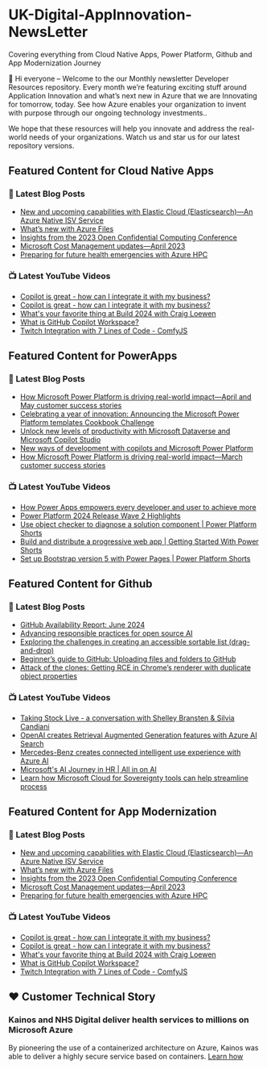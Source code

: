 # UK-Digital-AppInnovation-NewsLetter

Covering everything from Cloud Native Apps, Power Platform, Github and App Modernization Journey

👋 Hi everyone – Welcome to the our Monthly newsletter Developer Resources repository. Every month we’re featuring exciting stuff around Application Innovation and what’s next new in Azure that we are Innovating for tomorrow, today. See how Azure enables your organization to invent with purpose through our ongoing technology investments..


We hope that these resources will help you innovate and address the real-world needs of your organizations. Watch us and star us for our latest repository versions.

## Featured Content for Cloud Native Apps


### 📝 Latest Blog Posts

    
<!-- BLOGCNA:START -->
- [New and upcoming capabilities with Elastic Cloud (Elasticsearch)—An Azure Native ISV Service](https://azure.microsoft.com/blog/new-and-upcoming-capabilities-with-elastic-cloud-elasticsearch-an-azure-native-isv-service/)
- [What’s new with Azure Files](https://azure.microsoft.com/blog/what-s-new-with-azure-files/)
- [Insights from the 2023 Open Confidential Computing Conference](https://azure.microsoft.com/blog/insights-from-the-2023-open-confidential-computing-conference/)
- [Microsoft Cost Management updates—April 2023](https://azure.microsoft.com/blog/microsoft-cost-management-updates-april-2023/)
- [Preparing for future health emergencies with Azure HPC ](https://azure.microsoft.com/blog/preparing-for-future-health-emergencies-with-azure-hpc/)
<!-- BLOGCNA:END -->

### 📺 Latest YouTube Videos

 
<!-- YOUTUBECNA:START -->
- [Copilot is great - how can I integrate it with my business?](https://www.youtube.com/watch?v=v69eVkjTQbg)
- [Copilot is great - how can I integrate it with my business?](https://www.youtube.com/watch?v=SPUKbQbe38E)
- [What&#39;s your favorite thing at Build 2024 with Craig Loewen](https://www.youtube.com/watch?v=vzPk2K7AXEs)
- [What is GitHub Copilot Workspace?](https://www.youtube.com/watch?v=bW67LEsRqUs)
- [Twitch Integration with 7 Lines of Code - ComfyJS](https://www.youtube.com/watch?v=TL9KssnGrtg)
<!-- YOUTUBECNA:END -->

##  Featured Content for PowerApps
### 📝 Latest Blog Posts
<!-- BLOGPOWER:START -->
- [How Microsoft Power Platform is driving real-world impact—April and May customer success stories](https://www.microsoft.com/en-us/power-platform/blog/2024/06/26/how-microsoft-power-platform-is-driving-real-world-impact-april-and-may-customer-success-stories/)
- [Celebrating a year of innovation: Announcing the Microsoft Power Platform templates Cookbook Challenge](https://www.microsoft.com/en-us/power-platform/blog/2024/06/06/celebrating-a-year-of-innovation-announcing-the-microsoft-power-platform-templates-cookbook-challenge/)
- [Unlock new levels of productivity with Microsoft Dataverse and Microsoft Copilot Studio](https://powerapps.microsoft.com/en-us/blog/unlock-new-levels-of-productivity-with-microsoft-dataverse-and-microsoft-copilot-studio/)
- [New ways of development with copilots and Microsoft Power Platform](https://www.microsoft.com/en-us/power-platform/blog/2024/05/21/new-ways-of-development-with-copilots-and-microsoft-power-platform/)
- [How Microsoft Power Platform is driving real-world impact—March customer success stories](https://www.microsoft.com/en-us/power-platform/blog/2024/04/18/how-microsoft-power-platform-is-driving-real-world-impact-march-customer-success-stories/)
<!-- BLOGPOWER:END -->
 ### 📺 Latest YouTube Videos
    
<!-- YOUTUBEPOWER:START -->
- [How Power Apps empowers every developer and user to achieve more](https://www.youtube.com/watch?v=JljagTqxkOk)
- [Power Platform 2024 Release Wave 2 Highlights](https://www.youtube.com/watch?v=fo3mSmPpz7s)
- [Use object checker to diagnose a solution component | Power Platform Shorts](https://www.youtube.com/watch?v=h_OwFRgj1U8)
- [Build and distribute a progressive web app | Getting Started With Power Shorts](https://www.youtube.com/watch?v=Pzs8zTXy8kI)
- [Set up Bootstrap version 5 with Power Pages | Power Platform Shorts](https://www.youtube.com/watch?v=rQe34jyVROQ)
<!-- YOUTUBEPOWER:END -->

##  Featured Content for Github
### 📝 Latest Blog Posts
<!-- BLOGGITHUB:START -->
- [GitHub Availability Report: June 2024](https://github.blog/2024-07-12-github-availability-report-june-2024/)
- [Advancing responsible practices for open source AI](https://github.blog/2024-07-11-advancing-responsible-practices-for-open-source-ai/)
- [Exploring the challenges in creating an accessible sortable list (drag-and-drop)](https://github.blog/2024-07-09-exploring-the-challenges-in-creating-an-accessible-sortable-list-drag-and-drop/)
- [Beginner’s guide to GitHub: Uploading files and folders to GitHub](https://github.blog/2024-07-08-beginners-guide-to-github-uploading-files-and-folders-to-github/)
- [Attack of the clones: Getting RCE in Chrome’s renderer with duplicate object properties](https://github.blog/2024-06-26-attack-of-the-clones-getting-rce-in-chromes-renderer-with-duplicate-object-properties/)
<!-- BLOGGITHUB:END -->
### 📺 Latest YouTube Videos
<!-- YOUTUBEGITHUB:START -->
- [Taking Stock Live - a conversation with Shelley Bransten &amp; Silvia Candiani](https://www.youtube.com/watch?v=NMEdNprUOzI)
- [OpenAI creates Retrieval Augmented Generation features with Azure AI Search](https://www.youtube.com/watch?v=cjIE5fBInAE)
- [Mercedes-Benz creates connected intelligent use experience with Azure AI](https://www.youtube.com/watch?v=ocxnhqZuS8w)
- [Microsoft&#39;s AI Journey in HR | All in on AI](https://www.youtube.com/watch?v=ffrmZhT3BJA)
- [Learn how Microsoft Cloud for Sovereignty tools can help streamline process](https://www.youtube.com/watch?v=fbq3EfDIfX4)
<!-- YOUTUBEGITHUB:END -->
##  Featured Content for App Modernization
### 📝 Latest Blog Posts
<!-- BLOGAPPMOD:START -->
- [New and upcoming capabilities with Elastic Cloud (Elasticsearch)—An Azure Native ISV Service](https://azure.microsoft.com/blog/new-and-upcoming-capabilities-with-elastic-cloud-elasticsearch-an-azure-native-isv-service/)
- [What’s new with Azure Files](https://azure.microsoft.com/blog/what-s-new-with-azure-files/)
- [Insights from the 2023 Open Confidential Computing Conference](https://azure.microsoft.com/blog/insights-from-the-2023-open-confidential-computing-conference/)
- [Microsoft Cost Management updates—April 2023](https://azure.microsoft.com/blog/microsoft-cost-management-updates-april-2023/)
- [Preparing for future health emergencies with Azure HPC ](https://azure.microsoft.com/blog/preparing-for-future-health-emergencies-with-azure-hpc/)
<!-- BLOGAPPMOD:END -->
### 📺 Latest YouTube Videos
<!-- YOUTUBEAPPMOD:START -->
- [Copilot is great - how can I integrate it with my business?](https://www.youtube.com/watch?v=v69eVkjTQbg)
- [Copilot is great - how can I integrate it with my business?](https://www.youtube.com/watch?v=SPUKbQbe38E)
- [What&#39;s your favorite thing at Build 2024 with Craig Loewen](https://www.youtube.com/watch?v=vzPk2K7AXEs)
- [What is GitHub Copilot Workspace?](https://www.youtube.com/watch?v=bW67LEsRqUs)
- [Twitch Integration with 7 Lines of Code - ComfyJS](https://www.youtube.com/watch?v=TL9KssnGrtg)
<!-- YOUTUBEAPPMOD:END -->


## ♥️ Customer Technical Story 

### Kainos and NHS Digital deliver health services to millions on Microsoft Azure

By pioneering the use of a containerized architecture on Azure, Kainos was able to deliver a highly secure service based on containers. [Learn how](https://customers.microsoft.com/en-us/story/1368348549535774520-kainos-and-nhs-digital-deliver-health-services-to-millions-on-microsoft-azure)

